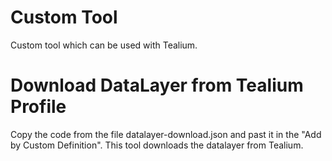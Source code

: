 # Custom Tool
Custom tool which can be used with Tealium.

# Download DataLayer from Tealium Profile
Copy the code from the file datalayer-download.json and past it in the "Add by Custom Definition". This tool downloads the datalayer from Tealium.
